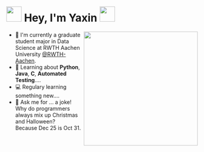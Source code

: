<h1> <img src="https://user-images.githubusercontent.com/33006597/115469137-5d2a8980-a234-11eb-84c7-2963f40c3273.gif" width="40px"> Hey, I'm Yaxin <img src="https://user-images.githubusercontent.com/33006597/115468619-a1695a00-a233-11eb-863b-2bffc42245a2.gif" width="40px">  
</h1>



<img align='right' src="https://user-images.githubusercontent.com/33006597/115854348-7006af00-a42a-11eb-9b85-309cc8c849bc.gif" width="300" />


<ul>
<li>🏫 I'm currently a graduate student major in Data Science at RWTH Aachen University <a href="https://www.rwth-aachen.de/go/id/a/?lidx=1">@RWTH-Aachen</a>.</li>
<li>🧐 Learning about <strong>Python</strong>, <strong>Java</strong>,  <strong>C</strong>, <strong>Automated Testing</strong>....</li>
<li>💻 Regulary learning something new....</li>
<li>🎉 Ask me for ... a joke!
  <br>Why do programmers always mix up Christmas and Halloween?
<br>Because Dec 25 is Oct 31.</li>
</ul>



<!--
**yaxtang/yaxtang** is a ✨ _special_ ✨ repository because its `README.md` (this file) appears on your GitHub profile.
<h3>⚡️ Something About Me</h3>
<p>I'm currently a graduate student major in Data Science at RWTH Aachen University in Aachen, Germany. </p>
Here are some ideas to get you started:
<ul>
<li style="color:red;font-size:30px">🏫 I'm currently a graduate student major in Data Science at RWTH Aachen University <a href="https://www.rwth-aachen.de/go/id/a/?lidx=1">@RWTH-Aachen</a>.</li>
<li>🧐 Learning about <strong>data science</strong>, <strong>process mining</strong>, and a bit of <strong>ERP system</strong>.</li>
<li>💻 Regulary learning something new....</li>
<li>🎉 Ask me for ... a joke!</li>
</ul>

- 🏫 I'm currently a graduate student major in Data Science at RWTH Aachen University <a href="https://www.rwth-aachen.de/go/id/a/?lidx=1">@RWTH-Aachen</a>.
- 🧐 Learning about <strong>data science</strong>, <strong>process mining</strong>, and a bit of <strong>ERP system</strong>.
- 💻 Regulary learning something new....
- 🎉 Ask me for ... a joke! 
- Why do programmers always mix up Christmas and Halloween?
Because Dec 25 is Oct 31.


- 🔭 I’m currently working on ...
- 🌱 I’m currently learning ...
- 👯 I’m looking to collaborate on ...
- 🤔 I’m looking for help with ...
- 💬 Ask me about ...
- 📫 How to reach me: ...
- 😄 Pronouns: ...
- ⚡ Fun fact: ...


![chinesefontdesign com_2016-09-04_18-38-45](https://user-images.githubusercontent.com/33006597/115468603-9d3d3c80-a233-11eb-9f25-3e2b6a6cc222.gif)
![chinesefontdesign com_2016-09-04_18-38-42](https://user-images.githubusercontent.com/33006597/115468619-a1695a00-a233-11eb-863b-2bffc42245a2.gif)

![chinesefontdesign com_2016-09-04_18-38-45](https://user-images.githubusercontent.com/33006597/115468603-9d3d3c80-a233-11eb-9f25-3e2b6a6cc222.gif)
![chinesefontdesign com_2016-09-04_18-38-42](https://user-images.githubusercontent.com/33006597/115468619-a1695a00-a233-11eb-863b-2bffc42245a2.gif)

-->
<!-->
